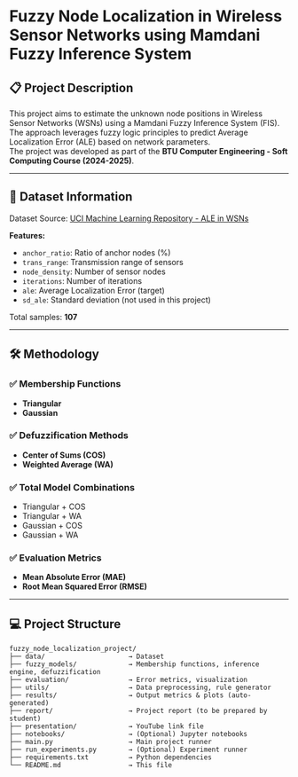 # Fuzzy Node Localization in Wireless Sensor Networks using Mamdani Fuzzy Inference System

## 📋 Project Description

This project aims to estimate the unknown node positions in Wireless Sensor Networks (WSNs) using a Mamdani Fuzzy Inference System (FIS).  
The approach leverages fuzzy logic principles to predict Average Localization Error (ALE) based on network parameters.  
The project was developed as part of the **BTU Computer Engineering - Soft Computing Course (2024-2025)**.

---

## 🎯 Dataset Information

Dataset Source: [UCI Machine Learning Repository - ALE in WSNs](https://archive.ics.uci.edu/dataset/844/average+localization+error+(ale)+in+sensor+node+localization+process+in+wsns)

**Features:**
- `anchor_ratio`: Ratio of anchor nodes (%)
- `trans_range`: Transmission range of sensors
- `node_density`: Number of sensor nodes
- `iterations`: Number of iterations
- `ale`: Average Localization Error (target)
- `sd_ale`: Standard deviation (not used in this project)

Total samples: **107**

---

## 🛠️ Methodology

### ✅ Membership Functions
- **Triangular**
- **Gaussian**

### ✅ Defuzzification Methods
- **Center of Sums (COS)**
- **Weighted Average (WA)**

### ✅ Total Model Combinations
- Triangular + COS
- Triangular + WA
- Gaussian + COS
- Gaussian + WA

### ✅ Evaluation Metrics
- **Mean Absolute Error (MAE)**
- **Root Mean Squared Error (RMSE)**

---

## 💻 Project Structure

```text
fuzzy_node_localization_project/
├── data/                     → Dataset
├── fuzzy_models/             → Membership functions, inference engine, defuzzification
├── evaluation/               → Error metrics, visualization
├── utils/                    → Data preprocessing, rule generator
├── results/                  → Output metrics & plots (auto-generated)
├── report/                   → Project report (to be prepared by student)
├── presentation/             → YouTube link file
├── notebooks/                → (Optional) Jupyter notebooks
├── main.py                   → Main project runner
├── run_experiments.py        → (Optional) Experiment runner
├── requirements.txt          → Python dependencies
└── README.md                 → This file


